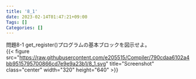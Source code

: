 ```yaml
---
title: '8_1'
date: 2023-02-14T01:47:21+09:00
Tags: []
Categories: []
---
```


問題8-1
get_register()プログラムの基本ブロックを図示せよ。\
{{< figure src="https://raw.githubusercontent.com/e205515/Compiler/790cdaa6102a4bb9515795700866cd7e9e9a23b1/8_1.svg" title="Screenshot" class="center" width="320" height="640" >}}

